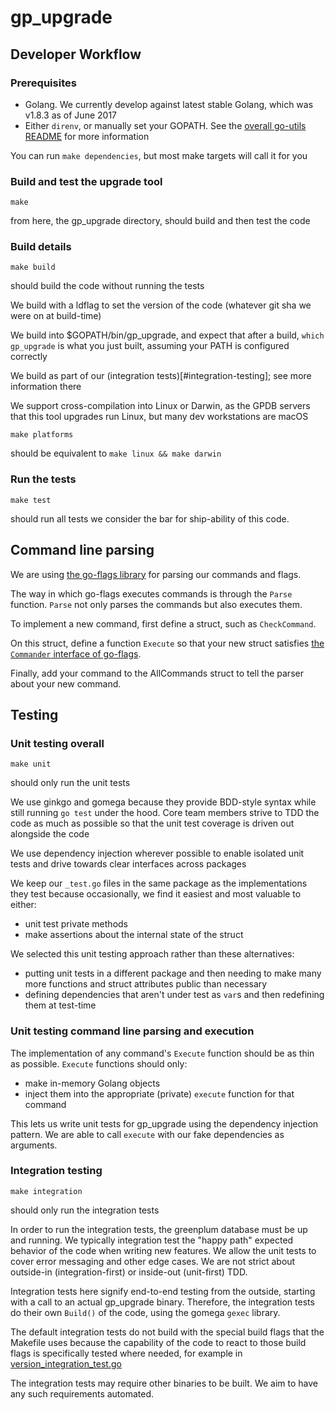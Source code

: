 # gp_upgrade

## Developer Workflow

### Prerequisites

- Golang. We currently develop against latest stable Golang, which was v1.8.3 as of June 2017
- Either `direnv`, or manually set your GOPATH. See the
  [overall go-utils README](../../README.md) for more information

You can run `make dependencies`, but most make targets will call it for you

### Build and test the upgrade tool

```
make
```
from here, the gp_upgrade directory, should build and then test the code

### Build details

```
make build
```
should build the code without running the tests

We build with a ldflag to set the version of the code (whatever git sha we
were on at build-time)

We build into $GOPATH/bin/gp_upgrade, and expect that after a build,
`which gp_upgrade` is what you just built, assuming your PATH is configured
correctly

We build as part of our (integration tests)[#integration-testing]; see more
information there

We support cross-compilation into Linux or Darwin, as the GPDB servers that
this tool upgrades run Linux, but many dev workstations are macOS

```apple js
make platforms
```
should be equivalent to `make linux && make darwin`

### Run the tests

```
make test
```
should run all tests we consider the bar for ship-ability of this code.

## Command line parsing

We are using [the go-flags library](https://github.com/jessevdk/go-flags) for
parsing our commands and flags.

The way in which go-flags executes commands is through the `Parse` function.
`Parse` not only parses the commands but also executes them.

To implement a new command, first define a struct, such as `CheckCommand`.

On this struct, define a function `Execute` so that your new struct satisfies
[the `Commander` interface of go-flags](https://github.com/jessevdk/go-flags/blob/4cc2832a6e6d1d3b815e2b9d544b2a4dfb3ce8fa/command.go#L42).

Finally, add your command to the AllCommands struct to tell the parser about your new command.

## Testing

### Unit testing overall

```
make unit
```
should only run the unit tests

We use ginkgo and gomega because they provide BDD-style syntax while still
running `go test` under the hood. Core team members strive to TDD the code as
much as possible so that the unit test coverage is driven out alongside the code

We use dependency injection wherever possible to enable isolated unit tests
and drive towards clear interfaces across packages

We keep our `_test.go` files in the same package as the implementations they test because
occasionally, we find it easiest and most valuable to either:

- unit test private methods
- make assertions about the internal state of the struct

We selected this unit testing approach rather than these alternatives:

- putting unit tests in a different package and then needing to make many more functions
  and struct attributes public than necessary
- defining dependencies that aren't under test as `var`s and then redefining
  them at test-time

### Unit testing command line parsing and execution

The implementation of any command's `Execute` function should be as thin as possible.
`Execute` functions should only:

- make in-memory Golang objects
- inject them into the appropriate (private) `execute` function for that command

This lets us write unit tests for gp_upgrade using the dependency injection
pattern. We are able to call `execute` with our fake dependencies as arguments.

### Integration testing

```
make integration
```
should only run the integration tests

In order to run the integration tests, the greenplum database must be up and
running.
We typically integration test the "happy path" expected behavior of the code
when writing new features. We allow the unit tests to cover error messaging
and other edge cases. We are not strict about outside-in (integration-first)
or inside-out (unit-first) TDD.

Integration tests here signify end-to-end testing from the outside, starting
with a call to an actual gp_upgrade binary. Therefore, the integration tests
do their own `Build()` of the code, using the gomega `gexec` library.

The default integration tests do not build with the special build flags that
the Makefile uses because the capability of the code to react to those build
flags is specifically tested where needed, for example in
[version_integration_test.go](integrations/version_integration_test.go)

The integration tests may require other binaries to be built. We aim to have
any such requirements automated.
